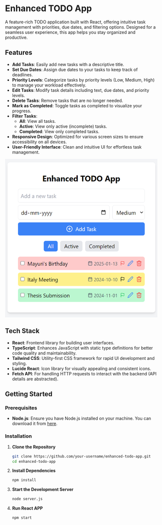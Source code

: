# Enhanced TODO App

A feature-rich TODO application built with React, offering intuitive task management with priorities, due dates, and filtering options. Designed for a seamless user experience, this app helps you stay organized and productive.

## Features

- **Add Tasks**: Easily add new tasks with a descriptive title.
- **Set Due Dates**: Assign due dates to your tasks to keep track of deadlines.
- **Priority Levels**: Categorize tasks by priority levels (Low, Medium, High) to manage your workload effectively.
- **Edit Tasks**: Modify task details including text, due dates, and priority levels.
- **Delete Tasks**: Remove tasks that are no longer needed.
- **Mark as Completed**: Toggle tasks as completed to visualize your progress.
- **Filter Tasks**:
  - **All**: View all tasks.
  - **Active**: View only active (incomplete) tasks.
  - **Completed**: View only completed tasks.
- **Responsive Design**: Optimized for various screen sizes to ensure accessibility on all devices.
- **User-Friendly Interface**: Clean and intuitive UI for effortless task management.

![Enhanced TODO App Screenshot](./screenshot/Screenshot.png)

## Tech Stack

- **React**: Frontend library for building user interfaces.
- **TypeScript**: Enhances JavaScript with static type definitions for better code quality and maintainability.
- **Tailwind CSS**: Utility-first CSS framework for rapid UI development and styling.
- **Lucide React**: Icon library for visually appealing and consistent icons.
- **Fetch API**: For handling HTTP requests to interact with the backend (API details are abstracted).

## Getting Started

### Prerequisites

- **Node.js**: Ensure you have Node.js installed on your machine. You can download it from [here](https://nodejs.org/).

### Installation

1. **Clone the Repository**

   ```bash
   git clone https://github.com/your-username/enhanced-todo-app.git
   cd enhanced-todo-app

2. **Install Dependencies**
   ```bash
   npm install

3. **Start the Development Server**
    ```bash
    node server.js

4. **Run React APP**
    ```bash
    npm start
